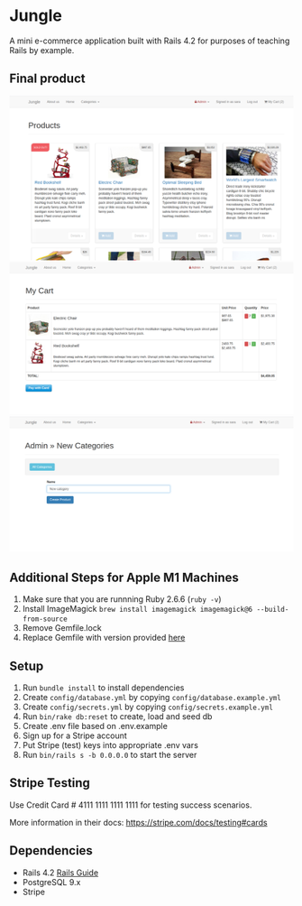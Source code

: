 # Jungle

A mini e-commerce application built with Rails 4.2 for purposes of teaching Rails by example.

## Final product

!["Home_page"](https://github.com/sarasabet/Jungle/blob/master/doc/main_page.png)
!["My_Cart"](https://github.com/sarasabet/Jungle/blob/master/doc/my_cart.png)
!["Admin_page"](https://github.com/sarasabet/Jungle/blob/master/doc/admin_add_categories.png)

## Additional Steps for Apple M1 Machines

1. Make sure that you are runnning Ruby 2.6.6 (`ruby -v`)
1. Install ImageMagick `brew install imagemagick imagemagick@6 --build-from-source`
2. Remove Gemfile.lock
3. Replace Gemfile with version provided [here](https://gist.githubusercontent.com/FrancisBourgouin/831795ae12c4704687a0c2496d91a727/raw/ce8e2104f725f43e56650d404169c7b11c33a5c5/Gemfile)

## Setup

1. Run `bundle install` to install dependencies
2. Create `config/database.yml` by copying `config/database.example.yml`
3. Create `config/secrets.yml` by copying `config/secrets.example.yml`
4. Run `bin/rake db:reset` to create, load and seed db
5. Create .env file based on .env.example
6. Sign up for a Stripe account
7. Put Stripe (test) keys into appropriate .env vars
8. Run `bin/rails s -b 0.0.0.0` to start the server

## Stripe Testing

Use Credit Card # 4111 1111 1111 1111 for testing success scenarios.

More information in their docs: <https://stripe.com/docs/testing#cards>

## Dependencies

* Rails 4.2 [Rails Guide](http://guides.rubyonrails.org/v4.2/)
* PostgreSQL 9.x
* Stripe
